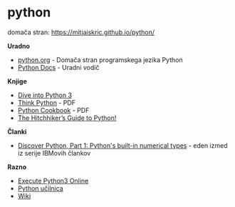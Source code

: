 # python

domača stran:
https://mitjaiskric.github.io/python/

**Uradno**
* [python.org](http://www.python.org/) - Domača stran programskega jezika Python
* [Python Docs](https://docs.python.org) - Uradni vodič

**Knjige**
* [Dive into Python 3](http://www.diveintopython3.net/)
* [Think Python](http://www.greenteapress.com/thinkpython2/index.html) - PDF
* [Python Cookbook](http://chimera.labs.oreilly.com/books/1230000000393/index.html) - PDF
* [The Hitchhiker’s Guide to Python!](http://docs.python-guide.org/)

**Članki**
* [Discover Python, Part 1: Python's built-in numerical types](http://www.ibm.com/developerworks/library/os-python1/) - eden izmed iz serije IBMovih člankov

**Razno**
* [Execute Python3 Online](http://www.tutorialspoint.com/execute_python3_online.php)
* [Python učilnica](http://student.pfmb.uni-mb.si/%7Ejturnsek/python/index.html)
* [Wiki](https://wiki.python.org/moin/BeginnersGuide/Programmers)
